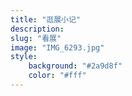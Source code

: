 ```yaml
---
title: "逛展小记"
description: 
slug: "看展"
image: "IMG_6293.jpg"
style:
    background: "#2a9d8f"
    color: "#fff"
---
```

